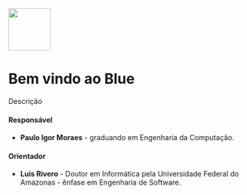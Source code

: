 <img src="https://github.com/pauloigormoraes/lizard-nn/blob/master/extra/img/blue.png?raw=true" width="84">

# Bem vindo ao Blue

Descrição


#### Responsável
- **Paulo Igor Moraes** - graduando em Engenharia da Computação.

#### Orientador
- **Luis Rivero** - Doutor em Informática pela Universidade Federal do Amazonas - ênfase em Engenharia de Software.
